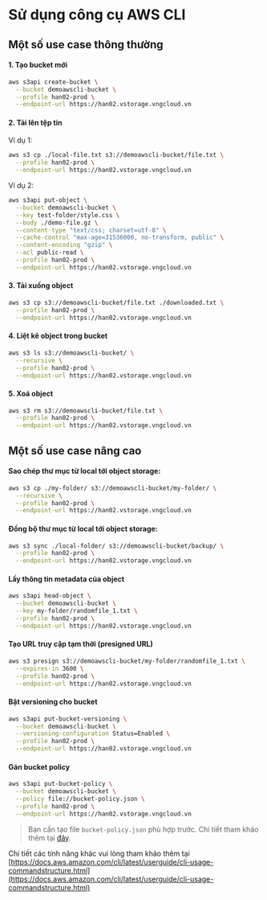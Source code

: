 # Sử dụng công cụ AWS CLI

## **Một số use case thông thường**

#### 1. Tạo bucket mới

```bash
aws s3api create-bucket \
  --bucket demoawscli-bucket \
  --profile han02-prod \
  --endpoint-url https://han02.vstorage.vngcloud.vn
```

#### 2. Tải lên tệp tin

Ví dụ 1:

```bash
aws s3 cp ./local-file.txt s3://demoawscli-bucket/file.txt \
  --profile han02-prod \
  --endpoint-url https://han02.vstorage.vngcloud.vn
```

Ví dụ 2:

```bash
aws s3api put-object \
  --bucket demoawscli-bucket \
  --key test-folder/style.css \
  --body ./demo-file.gz \
  --content-type "text/css; charset=utf-8" \
  --cache-control "max-age=31536000, no-transform, public" \
  --content-encoding "gzip" \
  --acl public-read \
  --profile han02-prod \
  --endpoint-url https://han02.vstorage.vngcloud.vn
```

#### 3. Tải xuống object

```bash
aws s3 cp s3://demoawscli-bucket/file.txt ./downloaded.txt \
  --profile han02-prod \
  --endpoint-url https://han02.vstorage.vngcloud.vn
```

#### 4. Liệt kê object trong bucket

```bash
aws s3 ls s3://demoawscli-bucket/ \
  --recursive \
  --profile han02-prod \
  --endpoint-url https://han02.vstorage.vngcloud.vn
```

#### 5. Xoá object

```bash
aws s3 rm s3://demoawscli-bucket/file.txt \
  --profile han02-prod \
  --endpoint-url https://han02.vstorage.vngcloud.vn
```

## **Một số use case nâng cao**

#### Sao chép thư mục từ local tới object storage:

```bash
aws s3 cp ./my-folder/ s3://demoawscli-bucket/my-folder/ \
  --recursive \
  --profile han02-prod \
  --endpoint-url https://han02.vstorage.vngcloud.vn
```

#### Đồng bộ thư mục từ local tới object storage:

```bash
aws s3 sync ./local-folder/ s3://demoawscli-bucket/backup/ \
  --profile han02-prod \
  --endpoint-url https://han02.vstorage.vngcloud.vn
```

#### Lấy thông tin metadata của object

```bash
aws s3api head-object \
  --bucket demoawscli-bucket \
  --key my-folder/randomfile_1.txt \
  --profile han02-prod \
  --endpoint-url https://han02.vstorage.vngcloud.vn
```

#### Tạo URL truy cập tạm thời (presigned URL)

```bash
aws s3 presign s3://demoawscli-bucket/my-folder/randomfile_1.txt \
  --expires-in 3600 \
  --profile han02-prod \
  --endpoint-url https://han02.vstorage.vngcloud.vn
```

#### Bật versioning cho bucket

```bash
aws s3api put-bucket-versioning \
  --bucket demoawscli-bucket \
  --versioning-configuration Status=Enabled \
  --profile han02-prod \
  --endpoint-url https://han02.vstorage.vngcloud.vn
```

#### Gán bucket policy

```bash
aws s3api put-bucket-policy \
  --bucket demoawscli-bucket \
  --policy file://bucket-policy.json \
  --profile han02-prod \
  --endpoint-url https://han02.vstorage.vngcloud.vn
```

> Bạn cần tạo file `bucket-policy.json` phù hợp trước. Chi tiết tham khảo thêm tại [đây](https://docs.vngcloud.vn/vng-cloud-document/vn/vstorage/object-storage/object-storage-han02/cac-tinh-nang-cua-object-storage/lam-viec-voi-bucket/lam-viec-voi-bucket-thong-qua-vstorage-portal/su-dung-tinh-nang-bucket-policy).

Chi tiết các tính năng khác vui lòng tham khảo thêm tại [https://docs.aws.amazon.com/cli/latest/userguide/cli-usage-commandstructure.html](https://docs.aws.amazon.com/cli/latest/userguide/cli-usage-commandstructure.html)
